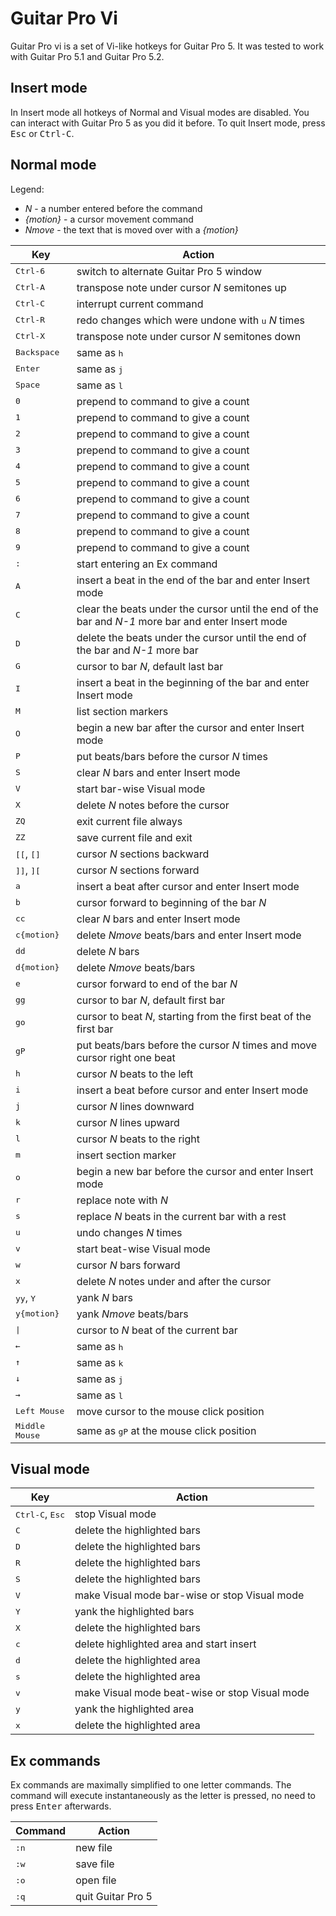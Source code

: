 # Guitar Pro Vi

Guitar Pro vi is a set of Vi-like hotkeys for Guitar Pro 5. It was tested to work with Guitar Pro 5.1 and Guitar Pro 5.2.


## Insert mode

In Insert mode all hotkeys of Normal and Visual modes are disabled. You can interact with Guitar Pro 5 as you did it before. To quit Insert mode, press <kbd>Esc</kbd> or <kbd>Ctrl-C</kbd>.


## Normal mode

Legend:

- *N* - a number entered before the command
- *{motion}* - a cursor movement command
- *Nmove* - the text that is moved over with a *{motion}*

| Key | Action |
| --- | ------ |
| <kbd>Ctrl-6</kbd> | switch to alternate Guitar Pro 5 window |
| <kbd>Ctrl-A</kbd> | transpose note under cursor *N* semitones up |
| <kbd>Ctrl-C</kbd> | interrupt current command |
| <kbd>Ctrl-R</kbd> | redo changes which were undone with <kbd>u</kbd> *N* times |
| <kbd>Ctrl-X</kbd> | transpose note under cursor *N* semitones down |
| <kbd>Backspace</kbd> | same as <kbd>h</kbd> |
| <kbd>Enter</kbd> | same as <kbd>j</kbd> |
| <kbd>Space</kbd> | same as <kbd>l</kbd> |
| <kbd>0</kbd> | prepend to command to give a count |
| <kbd>1</kbd> | prepend to command to give a count |
| <kbd>2</kbd> | prepend to command to give a count |
| <kbd>3</kbd> | prepend to command to give a count |
| <kbd>4</kbd> | prepend to command to give a count |
| <kbd>5</kbd> | prepend to command to give a count |
| <kbd>6</kbd> | prepend to command to give a count |
| <kbd>7</kbd> | prepend to command to give a count |
| <kbd>8</kbd> | prepend to command to give a count |
| <kbd>9</kbd> | prepend to command to give a count |
| <kbd>:</kbd> | start entering an Ex command |
| <kbd>A</kbd> | insert a beat in the end of the bar and enter Insert mode |
| <kbd>C</kbd> | clear the beats under the cursor until the end of the bar and *N-1* more bar and enter Insert mode |
| <kbd>D</kbd> | delete the beats under the cursor until the end of the bar and *N-1* more bar |
| <kbd>G</kbd> | cursor to bar *N*, default last bar |
| <kbd>I</kbd> | insert a beat in the beginning of the bar and enter Insert mode |
| <kbd>M</kbd> | list section markers |
| <kbd>O</kbd> | begin a new bar after the cursor and enter Insert mode |
| <kbd>P</kbd> | put beats/bars before the cursor *N* times |
| <kbd>S</kbd> | clear *N* bars and enter Insert mode |
| <kbd>V</kbd> | start bar-wise Visual mode |
| <kbd>X</kbd> | delete *N* notes before the cursor |
| <kbd>ZQ</kbd> | exit current file always |
| <kbd>ZZ</kbd> | save current file and exit |
| <kbd>[</kbd><kbd>[</kbd>, <kbd>[</kbd><kbd>]</kbd> | cursor *N* sections backward |
| <kbd>]</kbd><kbd>]</kbd>, <kbd>]</kbd><kbd>[</kbd> | cursor *N* sections forward |
| <kbd>a</kbd> | insert a beat after cursor and enter Insert mode |
| <kbd>b</kbd> | cursor forward to beginning of the bar *N* |
| <kbd>c</kbd><kbd>c</kbd> | clear *N* bars and enter Insert mode |
| <kbd>c</kbd><kbd>{motion}</kbd> | delete *Nmove* beats/bars and enter Insert mode |
| <kbd>d</kbd><kbd>d</kbd> | delete *N* bars |
| <kbd>d</kbd><kbd>{motion}</kbd> | delete *Nmove* beats/bars |
| <kbd>e</kbd> | cursor forward to end of the bar *N* |
| <kbd>g</kbd><kbd>g</kbd> | cursor to bar *N*, default first bar |
| <kbd>g</kbd><kbd>o</kbd> | cursor to beat *N*, starting from the first beat of the first bar |
| <kbd>g</kbd><kbd>P</kbd> | put beats/bars before the cursor *N* times and move cursor right one beat |
| <kbd>h</kbd> | cursor *N* beats to the left |
| <kbd>i</kbd> | insert a beat before cursor and enter Insert mode |
| <kbd>j</kbd> | cursor *N* lines downward |
| <kbd>k</kbd> | cursor *N* lines upward |
| <kbd>l</kbd> | cursor *N* beats to the right |
| <kbd>m</kbd> | insert section marker |
| <kbd>o</kbd> | begin a new bar before the cursor and enter Insert mode |
| <kbd>r</kbd> | replace note with *N* |
| <kbd>s</kbd> | replace *N* beats in the current bar with a rest |
| <kbd>u</kbd> | undo changes *N* times |
| <kbd>v</kbd> | start beat-wise Visual mode |
| <kbd>w</kbd> | cursor *N* bars forward |
| <kbd>x</kbd> | delete *N* notes under and after the cursor |
| <kbd>y</kbd><kbd>y</kbd>, <kbd>Y</kbd> | yank *N* bars |
| <kbd>y</kbd><kbd>{motion}</kbd> | yank *Nmove* beats/bars |
| <kbd>&#124;</kbd> | cursor to *N* beat of the current bar |
| <kbd>←</kbd> | same as <kbd>h</kbd> |
| <kbd>↑</kbd> | same as <kbd>k</kbd> |
| <kbd>↓</kbd> | same as <kbd>j</kbd> |
| <kbd>→</kbd> | same as <kbd>l</kbd> |
| <kbd>Left Mouse</kbd> | move cursor to the mouse click position |
| <kbd>Middle Mouse</kbd> | same as <kbd>g</kbd><kbd>P</kbd> at the mouse click position |


## Visual mode

| Key | Action |
| --- | ------ |
| <kbd>Ctrl-C</kbd>, <kbd>Esc</kbd> | stop Visual mode |
| <kbd>C</kbd> | delete the highlighted bars |
| <kbd>D</kbd> | delete the highlighted bars |
| <kbd>R</kbd> | delete the highlighted bars |
| <kbd>S</kbd> | delete the highlighted bars |
| <kbd>V</kbd> | make Visual mode bar-wise or stop Visual mode |
| <kbd>Y</kbd> | yank the highlighted bars |
| <kbd>X</kbd> | delete the highlighted bars |
| <kbd>c</kbd> | delete highlighted area and start insert |
| <kbd>d</kbd> | delete the highlighted area |
| <kbd>s</kbd> | delete the highlighted area |
| <kbd>v</kbd> | make Visual mode beat-wise or stop Visual mode |
| <kbd>y</kbd> | yank the highlighted area |
| <kbd>x</kbd> | delete the highlighted area |


## Ex commands

Ex commands are maximally simplified to one letter commands. The command will execute instantaneously as the letter is pressed, no need to press <kbd>Enter</kbd> afterwards.

| Command | Action |
| ------- | ------ |
| <kbd>:</kbd><kbd>n</kbd> | new file |
| <kbd>:</kbd><kbd>w</kbd> | save file |
| <kbd>:</kbd><kbd>o</kbd> | open file |
| <kbd>:</kbd><kbd>q</kbd> | quit Guitar Pro 5 |
